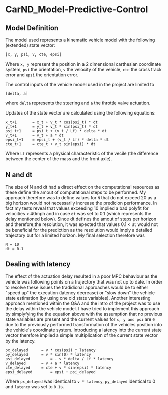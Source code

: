 # CarND_Model-Predictive-Control


## Model Definition

The model used represents a kinematic vehicle model with the following (extended) state vector:
 
```
[x, y, psi, v, cte, epsi]
```

Where `x, y` represent the position in a 2 dimensional carthesian coordinate system, `psi` the orientation,  `v` the velocity of the vehicle, `cte` the cross track error and `epsi` the orientation error.

The control inputs of the vehicle model used in the project are limited to 

```
[delta, a]
```
where `delta` represents the steering and `a` the throttle valve actuation.

Updates of the state vector are calculated using the following equations:

```
x_t+1 		= x_t + v_t * cos(psi_t) * dt
y_t+1 		= y_t + v_t * sin(psi_t) * dt
psi_t+1 	= psi_t + (v_t / Lf) * delta * dt
v_t+1 		= v_t + a * dt
epsi_t+1 	= epsi_t + (v_t / Lf) * delta * dt
cte_t+1 	= cte_t + v_t sin(epsi) * dt
```

Where `Lf` represents a physical characteristic of the vecile  (the difference between the center of the mass and the front axle).  

## N and dt

The size of N and dt had a direct effect on the computational resources as these define the amout of computational steps to be performed. My approach therefore was to define values for `N` that do not exceed 20 as a big horizon would not necessarily increase the predicion performance. In fact my tests reveal that values exceeding 10 implied a bad polyfit for velocities > 40mph and in case `dt` was set to 0.1 (which represents the delay mentioned below). 
Since dt defines the amout of steps per horizon and therefore,the resolution, it was epected that values 0.1 < `dt` would not be beneficial for the prediction as the resolution would imply a detailed trajectory but for a limited horizon. My final selection therefore was

```
N = 10 
dt = 0.1
```

## Dealing with latency

The effect of the actuation delay resulted in a poor MPC behaviour as the vehicle was following points on a trajectory that was not up to date. 
In order to resolve these issues the tradidional approaches would be to either "speed up" the execution (latency decrease) or "slow down" the vehicle state estimation (by using one old state variables). 
Another interesting approach mentioned within the Q&A and the intro of the project was to use the delay within the vehicle model.
I have tried to implement this approach by simplyfying the the equation above with the assumption that no previous state variables are present and the current values for `x, y and psi` are `0` due to the previously performed transformation of the vehicles position into the vehicle`s coordinate system.
Introducing a latency into the current state vector therefore implied a simple multiplication of the current state vector by the latency.

```
px_delayed		= v * cos(psi) * latency
py_delayed		= v * sin(0) * latency
psi_delayed 		= - v * delta / Lf * latency
v_delayed 		= v + a * latency
cte_delayed		= cte + v * sin(epsi) * latency
epsi_delayed		= epsi + psi_delayed
```

Where `px_delayed` was identical to `v * latency`, `py_delayed` identical to 0 and `latency` was set to `0.1`s. 




  

